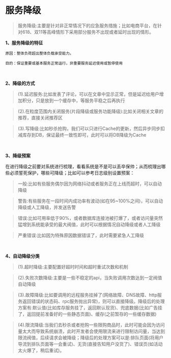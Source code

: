 # 服务降级

>服务降级:主要是针对非正常情况下的应急服务措施；比如电商平台，在针对618、双11等高峰情形下采用部分服务不出现或者延时出现的情形。


**1、服务降级的特征**

```
原因：整体负荷超出整体负载承受能力。

目的：保证重要或基本服务正常运行，非重要服务延迟使用或暂停使用
```

<br>

**2、降级的方式**

>(1).延迟服务:比如发表了评论，可以在文章中显示正常，但是延迟给用户增加积分，只是放到一个缓存中，等服务平稳之后再执行


>(2).在粒度范围内关闭服务(片段降级或服务功能降级):比如关闭相关文章的推荐，直接关闭推荐区


>(3).写降级:比如秒杀抢购，我们可以只进行Cache的更新，然后异步同步扣减库存到DB，保证最终一致性即可，此时可以将DB降级为Cache


<br>

**3、降级预案**

在进行降级之前要对系统进行梳理，看看系统是不是可以丢卒保帅；从而梳理出哪些必须誓死保护，哪些可降级；比如可以参考日志级别设置预案：

>一般:比如有些服务偶尔因为网络抖动或者服务正在上线而超时，可以自动降级


>警告:有些服务在一段时间内成功率有波动(如在95~100%之间)，可以自动降级或人工降级，并发送告警


>错误:比如可用率低于90%，或者数据库连接池被打爆了，或者访问量突然猛增到系统能承受的最大阀值，此时可以根据情况自动降级或者人工降级


>严重错误:比如因为特殊原因数据错误了，此时需要紧急人工降级

<br>

**4、自动降级分类**

>(1).超时降级:主要配置好超时时间和超时重试次数和机制


>(2).失败次数降级:主要是一些不稳定的api，当失败调用次数达到一定阀值自动降级


>(3).故障降级:比如要调用的远程服务挂掉了(网络故障、DNS故障、http服务返回错误的状态码、rpc服务抛出异常)，则可以直接降级。降级后的处理方案有:默认值(比如库存服务挂了，返回默认现货)、兜底数据(比如广告挂了，返回提前准备好的一些静态页面)、缓存(之前暂存的一些缓存数据)


>(4).限流降级:当我们去秒杀或者抢购一些限购商品时，此时可能会因为访问量太大而导致系统崩溃，此时开发者会使用限流来进行限制访问量，当达到限流阀值，后续请求会被降级；降级后的处理方案可以是:排队页面(将用户导流到排队页面等一会重试)、无货(直接告知用户没货了)、错误页(如活动太火爆了，稍后重试)。
